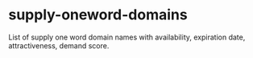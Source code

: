 # supply-oneword-domains
List of supply one word domain names with availability, expiration date, attractiveness, demand score.
